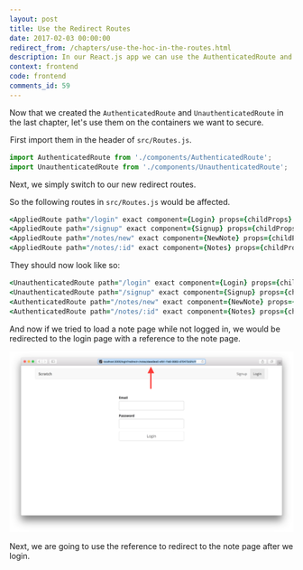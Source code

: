 ```yaml
---
layout: post
title: Use the Redirect Routes
date: 2017-02-03 00:00:00
redirect_from: /chapters/use-the-hoc-in-the-routes.html
description: In our React.js app we can use the AuthenticatedRoute and UnauthenticatedRoute in place of the Routes that we want secured. We’ll do this inside React Router v4’s Switch component.
context: frontend
code: frontend
comments_id: 59
---
```


Now that we created the `AuthenticatedRoute` and `UnauthenticatedRoute` in the last chapter, let's use them on the containers we want to secure.

<img class="code-marker" src="/assets/s.png" />First import them in the header of `src/Routes.js`.

``` javascript
import AuthenticatedRoute from './components/AuthenticatedRoute';
import UnauthenticatedRoute from './components/UnauthenticatedRoute';
```

Next, we simply switch to our new redirect routes.

So the following routes in `src/Routes.js` would be affected.

``` coffee
<AppliedRoute path="/login" exact component={Login} props={childProps} />
<AppliedRoute path="/signup" exact component={Signup} props={childProps} />
<AppliedRoute path="/notes/new" exact component={NewNote} props={childProps} />
<AppliedRoute path="/notes/:id" exact component={Notes} props={childProps} />
```

<img class="code-marker" src="/assets/s.png" />They should now look like so:

``` coffee
<UnauthenticatedRoute path="/login" exact component={Login} props={childProps} />
<UnauthenticatedRoute path="/signup" exact component={Signup} props={childProps} />
<AuthenticatedRoute path="/notes/new" exact component={NewNote} props={childProps} />
<AuthenticatedRoute path="/notes/:id" exact component={Notes} props={childProps} />
```

And now if we tried to load a note page while not logged in, we would be redirected to the login page with a reference to the note page.

![Note page redirected to login screenshot](/assets/note-page-redirected-to-login.png)

Next, we are going to use the reference to redirect to the note page after we login.
